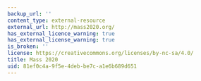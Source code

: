 ```yaml
---
backup_url: ''
content_type: external-resource
external_url: http://mass2020.org/
has_external_licence_warning: true
has_external_license_warning: true
is_broken: ''
license: https://creativecommons.org/licenses/by-nc-sa/4.0/
title: Mass 2020
uid: 81ef0c4a-9f5e-4deb-be7c-a1e6b689d651
---
```

